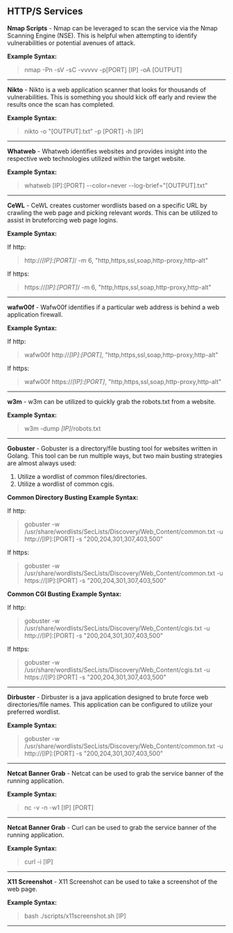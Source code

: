 ## HTTP/S Services
**Nmap Scripts** - Nmap can be leveraged to scan the service via the Nmap Scanning Engine (NSE). This is helpful when attempting to identify vulnerabilities or potential avenues of attack.

**Example Syntax:**

> nmap -Pn -sV -sC -vvvvv -p[PORT] [IP] -oA [OUTPUT]


***

**Nikto** - Nikto is a web application scanner that looks for thousands of vulnerabilities. This is something you should kick off early and review the results once the scan has completed.

**Example Syntax:**

> nikto -o "[OUTPUT].txt" -p [PORT] -h [IP]

***

**Whatweb** - Whatweb identifies websites and provides insight into the respective web technologies utilized within the target website.

**Example Syntax:**

> whatweb [IP]:[PORT] --color=never --log-brief="[OUTPUT].txt"



***



**CeWL** - CeWL creates customer wordlists based on a specific URL by crawling the web page and picking relevant words. This can be utilized to assist in bruteforcing web page logins.

**Example Syntax:**

If http:

> http://_[IP]_:_[PORT]_/ -m 6, "http,https,ssl,soap,http-proxy,http-alt"

If https:

> https://_[IP]_:_[PORT]_/ -m 6, "http,https,ssl,soap,http-proxy,http-alt"


***


**wafw00f** - Wafw00f identifies if a particular web address is behind a web application firewall.

**Example Syntax:**

If http:

> wafw00f http://_[IP]_:_[PORT]_, "http,https,ssl,soap,http-proxy,http-alt"

If https:

> wafw00f https://_[IP]_:_[PORT]_, "http,https,ssl,soap,http-proxy,http-alt"

***

**w3m** - w3m can be utilized to quickly grab the robots.txt from a website.

**Example Syntax:**

> w3m -dump _[IP]_/robots.txt


***


**Gobuster** - Gobuster is a directory/file busting tool for websites written in Golang. This tool can be run multiple ways, but two main busting strategies are almost always used:
1. Utilize a wordlist of common files/directories.
2. Utilize a wordlist of common cgis.

**Common Directory Busting Example Syntax:**

If http:

> gobuster -w /usr/share/wordlists/SecLists/Discovery/Web_Content/common.txt -u http://[IP]:[PORT] -s "200,204,301,307,403,500"

If https:

> gobuster -w /usr/share/wordlists/SecLists/Discovery/Web_Content/common.txt -u https://[IP]:[PORT] -s "200,204,301,307,403,500"

**Common CGI Busting Example Syntax:**

If http:

> gobuster -w /usr/share/wordlists/SecLists/Discovery/Web_Content/cgis.txt -u http://[IP]:[PORT] -s "200,204,301,307,403,500"

If https:

> gobuster -w /usr/share/wordlists/SecLists/Discovery/Web_Content/cgis.txt -u https://[IP]:[PORT] -s "200,204,301,307,403,500"



***

**Dirbuster** - Dirbuster is a java application designed to brute force web directories/file names. This application can be configured to utilize your preferred wordlist. 

**Example Syntax:**

> gobuster -w /usr/share/wordlists/SecLists/Discovery/Web_Content/common.txt -u http://[IP]:[PORT] -s "200,204,301,307,403,500"

***

**Netcat Banner Grab** - Netcat can be used to grab the service banner of the running application.

**Example Syntax:**

> nc -v -n -w1 [IP] [PORT]


***

**Netcat Banner Grab** - Curl can be used to grab the service banner of the running application.

**Example Syntax:**

> curl -i [IP]


***

**X11 Screenshot** - X11 Screenshot can be used to take a screenshot of the web page.

**Example Syntax:**

> bash ./scripts/x11screenshot.sh [IP]


***


